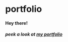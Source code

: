 # portfolio
<h4>Hey there!<h4>
<h5>peek a look at <a href="kapilkumar2001.github.io/portfolio">my portfolio</a></h5>
